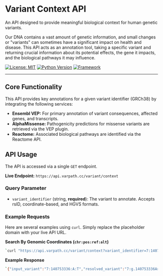 # Variant Context API

An API designed to provide meaningful biological context for human genetic variants.

Our DNA contains a vast amount of genetic information, and small changes or "variants" can sometimes have a significant impact on health and disease. This API acts as an annotation tool, taking a specific variant and returning crucial information about its potential effects, the gene it impacts, and the biological pathways it may influence.


[![License: MIT](https://img.shields.io/badge/License-MIT-yellow.svg)](https://opensource.org/licenses/MIT)
[![Python Version](https://img.shields.io/badge/python-3.11+-blue.svg)](https://www.python.org/downloads/)
[![Framework](https://img.shields.io/badge/Framework-FastAPI-green.svg)](https://fastapi.tiangolo.com/)

---

## Core Functionality

This API provides key annotations for a given variant identifier (GRCh38) by integrating the following services:

* **Ensembl VEP:** For primary annotation of variant consequences, affected genes, and transcripts.
* **AlphaMissense:** Pathogenicity predictions for missense variants are retrieved via the VEP plugin.
* **Reactome:** Associated biological pathways are identified via the Reactome API.

## API Usage

The API is accessed via a single `GET` endpoint.

**Live Endpoint:** `https://api.varpath.cc/variant/context`

### Query Parameter

* `variant_identifier` (string, **required**): The variant to annotate. Accepts rsID, coordinate-based, and HGVS formats.

### Example Requests

Here are several examples using `curl`. Simply replace the placeholder domain with your live API URL.

**Search By Genomic Coordinates (`chr:pos:ref:alt`)**

```bash
`curl "https://api.varpath.cc/variant/context?variant_identifier=7:140753336:A:T"`
```

**Example Response**

```bash
`{"input_variant":"7:140753336:A:T","resolved_variant":"7:g.140753336A>T","requested_assembly":"GRCh38","gene_symbol":"BRAF","ensembl_gene_id":"ENSG00000157764","transcript_id":"ENST00000288602","consequence":"missense_variant","hgvsc":"c.1919T>A","hgvsp":"p.Val640Glu","impact":"MODERATE","alphamissense_score":0.9927,"alphamissense_prediction":"likely_pathogenic","pathways":["R-HSA-1295596","R-HSA-170968","R-HSA-170984","R-HSA-187706","R-HSA-5673000","R-HSA-5674135","R-HSA-5674499","R-HSA-5675221","R-HSA-6802946","R-HSA-6802948","R-HSA-6802952","R-HSA-6802955","R-HSA-9649948","R-HSA-9656223","R-HSA-9726840","R-HSA-9726842"]}`
```
